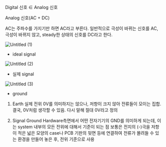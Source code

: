 Digital 신호 ∈ Analog 신호

Analog 신호(AC + DC)

AC는 주파수를 가지기만 하면 AC라고 부른다. 일반적으로 극성이 바뀌는 신호를 AC, 극성이 바뀌지 않고, steady한 상태의 신호를 DC라고 한다.

![Untitled (1)](https://user-images.githubusercontent.com/91246353/193786457-062e83ea-f149-49a7-935e-363b208847ed.png)

- ideal signal

![Untitled (2)](https://user-images.githubusercontent.com/91246353/193786485-244b0677-7b7c-4b88-a529-c5ec947d112f.png)

- 실제 signal

![Untitled (3)](https://user-images.githubusercontent.com/91246353/193786507-f77f7e73-b7c8-4c0b-8108-39bdafd1b757.png)

- ground
1. Earth
실제 전위 0V를 의미하지는 않으나, 저항이 크지 않아 전류들이 모이는 집합. 결국, 0V처럼 생각할 수 있음. 다시 말해 절대 0V라고 정의

2. Signal Ground
Hardware측면에서 어떤 전자기기의 GND를 의미하게 되는데, 이는 system 내부의 모든 전위에 대해서 기준이 되는 점
보통은 전지의 (-)극을 저항이 적은 넓은 모양의 case나 PCB 기판의 뒷면 등에 연결하여 전류가 몰려들 수 있는 환경을 만들어 놓은 후, 전위 기준으로 사용
